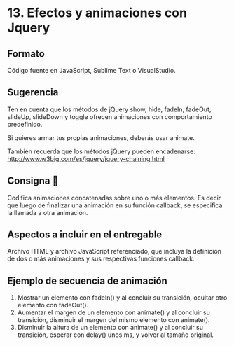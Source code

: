 # 13. Efectos y animaciones con Jquery

## Formato
Código fuente en JavaScript, Sublime Text o VisualStudio.  

## Sugerencia
Ten en cuenta que los métodos de jQuery show, hide, fadeIn, fadeOut, slideUp, slideDown y toggle ofrecen animaciones con comportamiento predefinido. 

Si quieres armar tus propias animaciones, deberás usar animate.

También recuerda que los métodos jQuery pueden encadenarse: http://www.w3big.com/es/jquery/jquery-chaining.html
 
## Consigna 📝
Codifica animaciones concatenadas sobre uno o más elementos. Es decir que luego de finalizar una animación en su función callback, se especifica la llamada a otra animación.

## Aspectos a incluir en el entregable
Archivo HTML y archivo JavaScript referenciado, que incluya la definición de dos o más animaciones y sus respectivas funciones callback.

## Ejemplo de secuencia de animación
1. Mostrar un elemento con fadeIn() y al concluir su transición, ocultar otro elemento con fadeOut(). 
2. Aumentar el margen de un elemento con animate() y al concluir su transición, disminuir el margen del mismo elemento con animate().
3. Disminuir la altura de un elemento con animate() y al concluir su transición, esperar con delay() unos ms, y volver al tamaño original.

